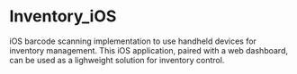 # Inventory_iOS

iOS barcode scanning implementation to use handheld devices for inventory management.  This iOS application, paired with a web dashboard, can be used as a lighweight solution for inventory control.
